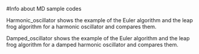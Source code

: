 #Info about MD sample codes 

Harmonic_oscillator shows the example of the Euler algorithm and the leap frog algorithm for a harmonic oscillator and compares them. 

Damped_oscillator shows the example of the Euler algorithm and the leap frog algorithm for a damped harmonic oscillator and compares them. 
